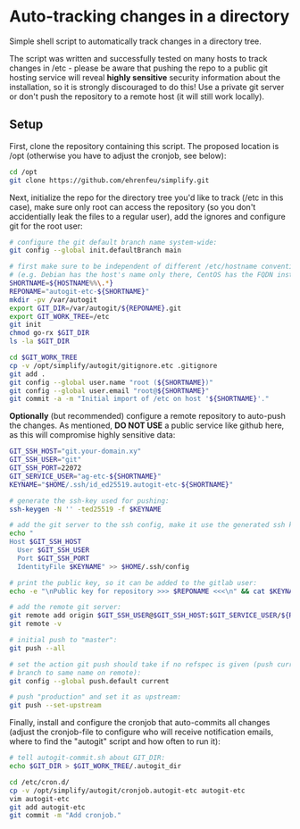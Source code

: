 Auto-tracking changes in a directory
====================================

Simple shell script to automatically track changes in a directory tree.

The script was written and successfully tested on many hosts to track changes
in /etc - please be aware that pushing the repo to a public git hosting service
will reveal **highly sensitive** security information about the installation,
so it is strongly discouraged to do this! Use a private git server or don't
push the repository to a remote host (it will still work locally).

Setup
-----

First, clone the repository containing this script. The proposed location is
/opt (otherwise you have to adjust the cronjob, see below):

```bash
cd /opt
git clone https://github.com/ehrenfeu/simplify.git
```

Next, initialize the repo for the directory tree you'd like to track (/etc in
this case), make sure only root can access the repository (so you don't
accidentially leak the files to a regular user), add the ignores and configure
git for the root user:

```bash
# configure the git default branch name system-wide:
git config --global init.defaultBranch main

# first make sure to be independent of different /etc/hostname conventions
# (e.g. Debian has the host's name only there, CentOS has the FQDN instead):
SHORTNAME=${HOSTNAME%%\.*}
REPONAME="autogit-etc-${SHORTNAME}"
mkdir -pv /var/autogit
export GIT_DIR=/var/autogit/${REPONAME}.git
export GIT_WORK_TREE=/etc
git init
chmod go-rx $GIT_DIR
ls -la $GIT_DIR

cd $GIT_WORK_TREE
cp -v /opt/simplify/autogit/gitignore.etc .gitignore
git add .
git config --global user.name "root (${SHORTNAME})"
git config --global user.email "root@${SHORTNAME}"
git commit -a -m "Initial import of /etc on host '${SHORTNAME}'."
```

**Optionally** (but recommended) configure a remote repository to auto-push the
changes. As mentioned, **DO NOT USE** a public service like github here, as
this will compromise highly sensitive data:
```bash
GIT_SSH_HOST="git.your-domain.xy"
GIT_SSH_USER="git"
GIT_SSH_PORT=22072
GIT_SERVICE_USER="ag-etc-${SHORTNAME}"
KEYNAME="$HOME/.ssh/id_ed25519.autogit-etc-${SHORTNAME}"

# generate the ssh-key used for pushing:
ssh-keygen -N '' -ted25519 -f $KEYNAME

# add the git server to the ssh config, make it use the generated ssh key:
echo "
Host $GIT_SSH_HOST
  User $GIT_SSH_USER
  Port $GIT_SSH_PORT
  IdentityFile $KEYNAME" >> $HOME/.ssh/config

# print the public key, so it can be added to the gitlab user:
echo -e "\nPublic key for repository >>> $REPONAME <<<\n" && cat $KEYNAME.pub && echo

# add the remote git server:
git remote add origin $GIT_SSH_USER@$GIT_SSH_HOST:$GIT_SERVICE_USER/${REPONAME}.git
git remote -v

# initial push to "master":
git push --all

# set the action git push should take if no refspec is given (push current
# branch to same name on remote):
git config --global push.default current

# push "production" and set it as upstream:
git push --set-upstream
```

Finally, install and configure the cronjob that auto-commits all changes
(adjust the cronjob-file to configure who will receive notification emails,
where to find the "autogit" script and how often to run it):

```bash
# tell autogit-commit.sh about GIT_DIR:
echo $GIT_DIR > $GIT_WORK_TREE/.autogit_dir

cd /etc/cron.d/
cp -v /opt/simplify/autogit/cronjob.autogit-etc autogit-etc
vim autogit-etc
git add autogit-etc
git commit -m "Add cronjob."
```
